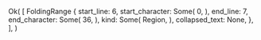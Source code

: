 Ok(
    [
        FoldingRange {
            start_line: 6,
            start_character: Some(
                0,
            ),
            end_line: 7,
            end_character: Some(
                36,
            ),
            kind: Some(
                Region,
            ),
            collapsed_text: None,
        },
    ],
)